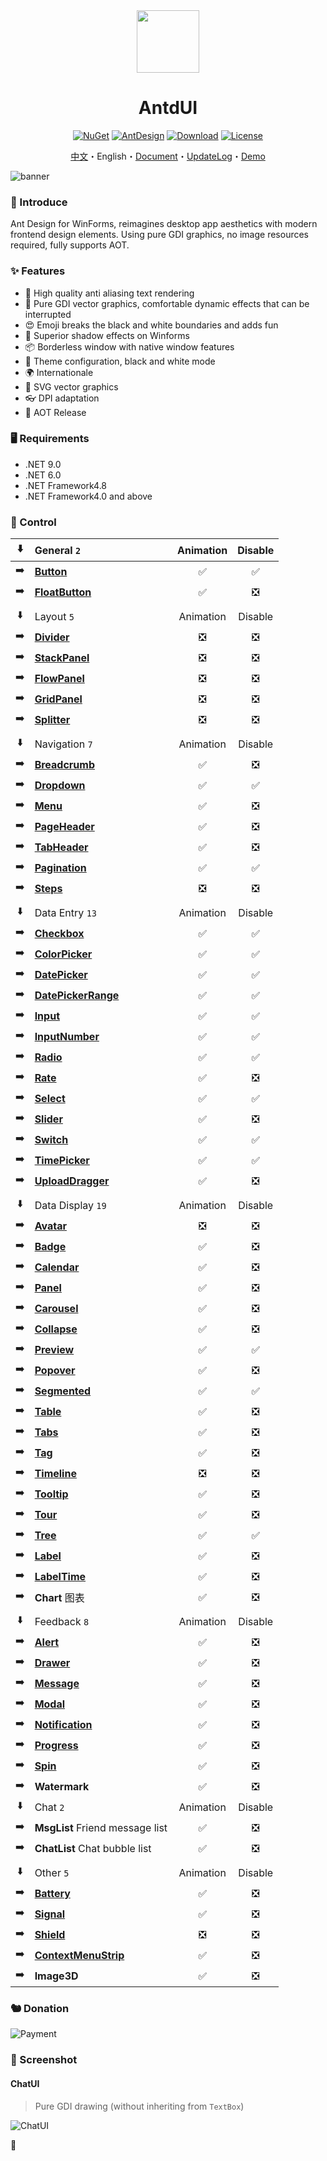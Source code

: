 <div align="center">

<img height="100" src="src/logo.png">

<h1>AntdUI</h1>

[![NuGet](https://img.shields.io/nuget/v/AntdUI.svg?style=flat-square&label=AntdUI&logo=nuget)](https://www.nuget.org/packages/AntdUI)
[![AntDesign](https://img.shields.io/badge/AntDesign%20-5.0-1677ff?style=flat-square&logo=antdesign)](https://ant-design.antgroup.com/components/overview-cn)
[![Download](https://img.shields.io/nuget/dt/antdui?style=flat-square)](https://www.nuget.org/packages/AntdUI)
[![License](https://img.shields.io/badge/license-Apache%202.0-4EB1BA.svg?style=flat-square)](http://www.apache.org/licenses/LICENSE-2.0)

[中文](README.zh.md)・English・[Document](doc/wiki/en/Home.md)・[UpdateLog](doc/wiki/en/UpdateLog.md)・[Demo](https://github.com/AntdUI/AntdUI-Demo)

</div>

![banner](doc/pre/banner-en.png)

### 🦄 Introduce

Ant Design for WinForms, reimagines desktop app aesthetics with modern frontend design elements. Using pure GDI graphics, no image resources required, fully supports AOT.

### ✨ Features

- 🌈 High quality anti aliasing text rendering
- 🎨 Pure GDI vector graphics, comfortable dynamic effects that can be interrupted
- 😍 Emoji breaks the black and white boundaries and adds fun
- 💎 Superior shadow effects on Winforms
- 📦 Borderless window with native window features
- 👚 Theme configuration, black and white mode
- 🌍 Internationale
- 🦜 SVG vector graphics
- 👓 DPI adaptation
- 🦺 AOT Release

### 🖥 Requirements

- .NET 9.0
- .NET 6.0
- .NET Framework4.8
- .NET Framework4.0 and above

### 🌴 Control

⬇️| General `2` | Animation | Disable |
:---:|:--|:--:|:--:|
➡️| [**Button**](doc/wiki/en/Control/Button.md) | ✅ | ✅ |
➡️| [**FloatButton**](doc/wiki/en/Control/FloatButton.md) | ✅ | ❎ |
||||
⬇️| Layout `5` | Animation | Disable |
➡️| [**Divider**](doc/wiki/en/Control/Divider.md) | ❎ | ❎ |
➡️| [**StackPanel**](doc/wiki/en/Control/StackPanel.md) | ❎ | ❎ |
➡️| [**FlowPanel**](doc/wiki/en/Control/FlowPanel.md) | ❎ | ❎ |
➡️| [**GridPanel**](doc/wiki/en/Control/GridPanel.md) | ❎ | ❎ |
➡️| [**Splitter**](doc/wiki/zh/Control/Splitter.md) | ❎ | ❎ |
||||
⬇️| Navigation `7` | Animation | Disable |
➡️| [**Breadcrumb**](doc/wiki/en/Control/Breadcrumb.md) | ✅ | ❎ |
➡️| [**Dropdown**](doc/wiki/en/Control/Dropdown.md) | ✅ | ✅ |
➡️| [**Menu**](doc/wiki/en/Control/Menu.md) | ✅ | ❎ |
➡️| [**PageHeader**](doc/wiki/en/Control/PageHeader.md) | ✅ | ❎ |
➡️| [**TabHeader**](doc/wiki/en/Control/TabHeader.md) | ✅ | ❎ |
➡️| [**Pagination**](doc/wiki/en/Control/Pagination.md) | ✅ | ✅ |
➡️| [**Steps**](doc/wiki/en/Control/Steps.md) | ❎ | ❎ |
||||
⬇️| Data Entry `13` | Animation | Disable |
➡️| [**Checkbox**](doc/wiki/en/Control/Checkbox.md) | ✅ | ✅ |
➡️| [**ColorPicker**](doc/wiki/en/Control/ColorPicker.md) | ✅ | ✅ |
➡️| [**DatePicker**](doc/wiki/en/Control/DatePicker.md) | ✅ | ✅ |
➡️| [**DatePickerRange**](doc/wiki/en/Control/DatePicker.md#datepickerrange) | ✅ | ✅ |
➡️| [**Input**](doc/wiki/en/Control/Input.md) | ✅ | ✅ |
➡️| [**InputNumber**](doc/wiki/en/Control/Input.md#inputnumber) | ✅ | ✅ |
➡️| [**Radio**](doc/wiki/en/Control/Radio.md) | ✅ | ✅ |
➡️| [**Rate**](doc/wiki/en/Control/Rate.md) | ✅ | ❎ |
➡️| [**Select**](doc/wiki/en/Control/Select.md) | ✅ | ✅ |
➡️| [**Slider**](doc/wiki/en/Control/Slider.md) | ✅ | ❎ |
➡️| [**Switch**](doc/wiki/en/Control/Switch.md) | ✅ | ✅ |
➡️| [**TimePicker**](doc/wiki/en/Control/TimePicker.md) | ✅ | ✅ |
➡️| [**UploadDragger**](doc/wiki/en/Control/UploadDragger.md) | ✅ | ❎ |
||||
⬇️| Data Display `19` | Animation | Disable |
➡️| [**Avatar**](doc/wiki/en/Control/Avatar.md) | ❎ | ❎ |
➡️| [**Badge**](doc/wiki/en/Control/Badge.md) | ✅ | ❎ |
➡️| [**Calendar**](doc/wiki/en/Control/Calendar.md) | ✅ | ❎ |
➡️| [**Panel**](doc/wiki/en/Control/Panel.md) | ✅ | ❎ |
➡️| [**Carousel**](doc/wiki/en/Control/Carousel.md) | ✅ | ❎ |
➡️| [**Collapse**](doc/wiki/en/Control/Collapse.md) | ✅ | ❎ |
➡️| [**Preview**](doc/wiki/en/Control/Preview.md) | ✅ | ✅ |
➡️| [**Popover**](doc/wiki/en/Control/Popover.md) | ✅ | ❎ |
➡️| [**Segmented**](doc/wiki/en/Control/Segmented.md) | ✅ | ✅ |
➡️| [**Table**](doc/wiki/en/Control/Table.md) | ✅ | ❎ |
➡️| [**Tabs**](doc/wiki/en/Control/Tabs.md) | ✅ | ❎ |
➡️| [**Tag**](doc/wiki/en/Control/Tag.md) | ✅ | ❎ |
➡️| [**Timeline**](doc/wiki/en/Control/Timeline.md) | ❎ | ❎ |
➡️| [**Tooltip**](doc/wiki/en/Control/Tooltip.md) | ✅ | ❎ |
➡️| [**Tour**](doc/wiki/en/Control/Tour.md) | ✅ | ❎ |
➡️| [**Tree**](doc/wiki/en/Control/Tree.md) | ✅ | ✅ |
➡️| [**Label**](doc/wiki/en/Control/Label.md) | ✅ | ❎ |
➡️| [**LabelTime**](doc/wiki/zh/Control/LabelTime.md) | ✅ | ❎ |
➡️| **Chart** 图表 | ✅ | ❎ |
||||
⬇️| Feedback `8` | Animation | Disable |
➡️| [**Alert**](doc/wiki/en/Control/Alert.md) | ✅ | ❎ |
➡️| [**Drawer**](doc/wiki/en/Control/Drawer.md) | ✅ | ❎ |
➡️| [**Message**](doc/wiki/en/Control/Message.md) | ✅ | ❎ |
➡️| [**Modal**](doc/wiki/en/Control/Modal.md) | ✅ | ❎ |
➡️| [**Notification**](doc/wiki/en/Control/Notification.md) | ✅ | ❎ |
➡️| [**Progress**](doc/wiki/en/Control/Progress.md) | ✅ | ❎ |
➡️| [**Spin**](doc/wiki/en/Control/Spin.md) | ✅ | ❎ |
➡️| **Watermark** | ✅ | ❎ |
⬇️| Chat `2` | Animation | Disable |
➡️| **MsgList** Friend message list | ✅ | ❎ |
➡️| **ChatList** Chat bubble list | ✅ | ❎ |
||||
⬇️| Other `5` | Animation | Disable |
➡️| [**Battery**](doc/wiki/en/Control/Battery.md) | ✅ | ❎ |
➡️| [**Signal**](doc/wiki/en/Control/Signal.md) | ✅ | ❎ |
➡️| [**Shield**](doc/wiki/en/Control/Shield.md) | ❎ | ❎ |
➡️| [**ContextMenuStrip**](doc/wiki/en/Control/ContextMenuStrip.md) | ✅ | ❎ |
➡️| **Image3D** | ✅ | ❎ |

### 🐿️ Donation
![Payment](doc/pre/Payment.png)

### 🎨 Screenshot

#### ChatUI

> Pure GDI drawing (without inheriting from `TextBox`)

![ChatUI](doc/screenshot/ChatUI.gif)

🦦